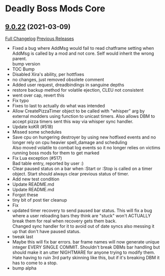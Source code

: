 # Deadly Boss Mods Core

## [9.0.22](https://github.com/DeadlyBossMods/DeadlyBossMods/tree/9.0.22) (2021-03-09)
[Full Changelog](https://github.com/DeadlyBossMods/DeadlyBossMods/compare/9.0.21...9.0.22) [Previous Releases](https://github.com/DeadlyBossMods/DeadlyBossMods/releases)

- Fixed a bug where AddMsg would fail to read chatframe setting when AddMsg is called by a mod and not core. Self would inherit the wrong parent.  
    bump version  
- TOC Bump  
- Disabled Xira's ability, per hottfixes  
- no changes, just removed obsolete comment  
- Added user request, dreadbindings in sanguine depths  
- restore backup method for volatile ejection, CLEU not consistent  
- went over cap, revert this  
- Fix typo  
- Fixes to last to actually do what was intended  
- Allow CreatePizzaTimer object to be called with "whisper" arg by external modders using function to unicast timers. Also allows DBM to accept pizza timers sent this way via whisper sync handler.  
- Update koKR (#518)  
- Missed some schedules  
- Save cpu on hungering destroyer by using new hotfixed events and no longer rely on cpu heavier spell\_damage and scheduling  
    Also moved volatile to combat log events so it no longer relies on victims running boss mods for them to get marked  
- Fix Lua exception (#517)  
    Bad table entry, reported by user :)  
- Clear paused status on a bar when :Start or :Stop is called on a timer object. Start should always clear previous status of timer.  
- Add new test condition  
- Update README.md  
- Update README.md  
- Forgot these  
- tiny bit of post tier cleanup  
- Fix  
- updated timer recovery to send paused bar status. This will fix a bug where a user reloading bars they think are "stuck" won't ACTUALLY break them for real when recovery gets them back.  
    Changed sync handler for it to avoid out of date syncs also messing it up that don't have paused status.  
- tweak last  
- Maybe this will fix bar errors. bar frame names will now generate unique integer EVERY SINGLE COMMIT. Shouldn't break DBMs bar handling but should make it an utter NIGHTMARE for anyone trying to modify them. Hate having to ruin 3rd party skinning like this, but if it's breaking DBM it has to come to a stop.  
- bump alpha  
